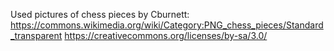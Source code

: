Used pictures of chess pieces by Cburnett:
https://commons.wikimedia.org/wiki/Category:PNG_chess_pieces/Standard_transparent
https://creativecommons.org/licenses/by-sa/3.0/
